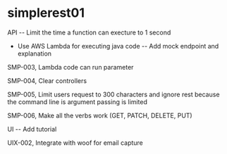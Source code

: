 # simplerest01
API
-- Limit the time a function can execture to 1 second
- Use AWS Lambda for executing java code
-- Add mock endpoint and explanation

SMP-003, Lambda code can run parameter

SMP-004, Clear controllers

SMP-005, Limit users request to 300 characters and ignore rest because the command line is argument passing is limited

SMP-006, Make all the verbs work (GET, PATCH, DELETE, PUT)



UI
-- Add tutorial

UIX-002, Integrate with woof for email capture

